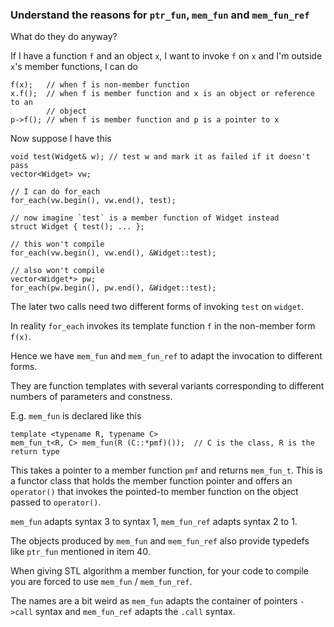 ### Understand the reasons for `ptr_fun`, `mem_fun` and `mem_fun_ref`

What do they do anyway?

If I have a function `f` and an object `x`, I want to invoke `f` on `x` and I'm outside `x`'s member functions, I can do
```
f(x);   // when f is non-member function
x.f();  // when f is member function and x is an object or reference to an
        // object
p->f(); // when f is member function and p is a pointer to x
```

Now suppose I have this
```
void test(Widget& w); // test w and mark it as failed if it doesn't pass
vector<Widget> vw;

// I can do for_each
for_each(vw.begin(), vw.end(), test);

// now imagine `test` is a member function of Widget instead
struct Widget { test(); ... };

// this won't compile
for_each(vw.begin(), vw.end(), &Widget::test);

// also won't compile
vector<Widget*> pw;
for_each(pw.begin(), pw.end(), &Widget::test);
```

The later two calls need two different forms of invoking `test` on `widget`.

In reality `for_each` invokes its template function `f` in the non-member form `f(x)`.

Hence we have `mem_fun` and `mem_fun_ref` to adapt the invocation to different forms.

They are function templates with several variants corresponding to different numbers of parameters and constness.

E.g. `mem_fun` is declared like this
```
template <typename R, typename C>
mem_fun_t<R, C> mem_fun(R (C::*pmf)());  // C is the class, R is the return type
```
This takes a pointer to a member function `pmf` and returns `mem_fun_t`. This is a functor class that holds the member function pointer and offers an `operator()` that invokes the pointed-to member function on the object passed to `operator()`.

`mem_fun` adapts syntax 3 to syntax 1, `mem_fun_ref` adapts syntax 2 to 1.

The objects produced by `mem_fun` and `mem_fun_ref` also provide typedefs like `ptr_fun` mentioned in item 40.

When giving STL algorithm a member function, for your code to compile you are forced to use `mem_fun` / `mem_fun_ref`.

The names are a bit weird as `mem_fun` adapts the container of pointers `->call` syntax and `mem_fun_ref` adapts the `.call` syntax.
